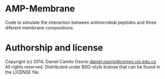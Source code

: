 AMP-Membrane
=============
Code to simulate the interaction between antimicrobial peptides and three diferent membrane compositions.

Authorship and license
======================
Copyright (c) 2014, Daniel Camilo Osorio daniel.osorio@correo.uis.edu.co All rights reserved. Distributed under BSD-style license that can be found in the LICENSE file.
